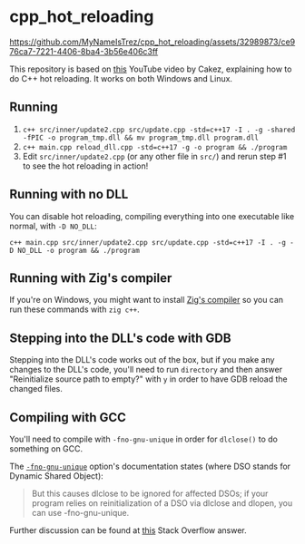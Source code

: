 # cpp_hot_reloading

https://github.com/MyNameIsTrez/cpp_hot_reloading/assets/32989873/ce976ca7-7221-4406-8ba4-3b56e406c3ff

This repository is based on [this](https://www.youtube.com/watch?v=QAeRxfeFAo0) YouTube video by Cakez, explaining how to do C++ hot reloading. It works on both Windows and Linux.

## Running

1. `c++ src/inner/update2.cpp src/update.cpp -std=c++17 -I . -g -shared -fPIC -o program_tmp.dll && mv program_tmp.dll program.dll`
2. `c++ main.cpp reload_dll.cpp -std=c++17 -g -o program && ./program`
3. Edit `src/inner/update2.cpp` (or any other file in `src/`) and rerun step #1 to see the hot reloading in action!

## Running with no DLL

You can disable hot reloading, compiling everything into one executable like normal, with `-D NO_DLL`:

`c++ main.cpp src/inner/update2.cpp src/update.cpp -std=c++17 -I . -g -D NO_DLL -o program && ./program`

## Running with Zig's compiler

If you're on Windows, you might want to install [Zig's compiler](https://ziglang.org/) so you can run these commands with `zig c++`.

## Stepping into the DLL's code with GDB

Stepping into the DLL's code works out of the box, but if you make any changes to the DLL's code, you'll need to run `directory` and then answer "Reinitialize source path to empty?" with `y` in order to have GDB reload the changed files.

## Compiling with GCC

You'll need to compile with `-fno-gnu-unique` in order for `dlclose()` to do something on GCC.

The [`-fno-gnu-unique`](https://gcc.gnu.org/onlinedocs/gcc-9.1.0/gcc/Code-Gen-Options.html) option's documentation states (where DSO stands for Dynamic Shared Object):

> But this causes dlclose to be ignored for affected DSOs; if your program relies on reinitialization of a DSO via dlclose and dlopen, you can use -fno-gnu-unique.

Further discussion can be found at [this](https://stackoverflow.com/a/51402034/13279557) Stack Overflow answer.